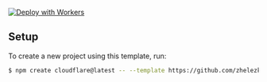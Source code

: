 [![Deploy with Workers](https://deploy.workers.cloudflare.com/button)](https://deploy.workers.cloudflare.com/?url=https://github.com/zhelezkov/solana-action-templates/tree/main/cloudflare-workers-template)

## Setup

To create a new project using this template, run:

```sh
$ npm create cloudflare@latest -- --template https://github.com/zhelezkov/solana-action-templates/cloudflare-workers-template
```
